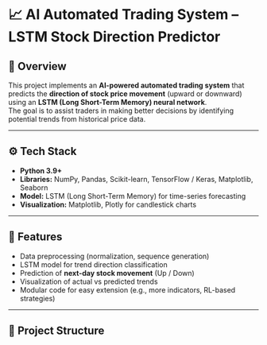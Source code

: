 # 📈 AI Automated Trading System – LSTM Stock Direction Predictor

## 📌 Overview
This project implements an **AI-powered automated trading system** that predicts the **direction of stock price movement** (upward or downward) using an **LSTM (Long Short-Term Memory) neural network**.  
The goal is to assist traders in making better decisions by identifying potential trends from historical price data.

---

## ⚙️ Tech Stack
- **Python 3.9+**
- **Libraries:** NumPy, Pandas, Scikit-learn, TensorFlow / Keras, Matplotlib, Seaborn
- **Model:** LSTM (Long Short-Term Memory) for time-series forecasting
- **Visualization:** Matplotlib, Plotly for candlestick charts

---

## 🚀 Features
- Data preprocessing (normalization, sequence generation)
- LSTM model for trend direction classification
- Prediction of **next-day stock movement** (Up / Down)
- Visualization of actual vs predicted trends
- Modular code for easy extension (e.g., more indicators, RL-based strategies)

---

## 📂 Project Structure
